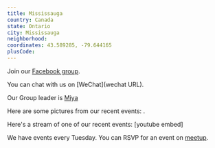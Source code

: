 ```yaml
---
title: Mississauga
country: Canada
state: Ontario
city: Mississauga
neighborhood: 
coordinates: 43.589285, -79.644165
plusCode:
---
```

Join our [Facebook group](https://www.facebook.com/groups/free.code.camp.sauga).

You can chat with us on [WeChat](wechat URL).

Our Group leader is [Miya](freecodecamp.org/miya)

Here are some pictures from our recent events:
![]().

Here's a stream of one of our recent events:
[youtube embed]

We have events every Tuesday. You can RSVP for an event on [meetup](meetupurl).
